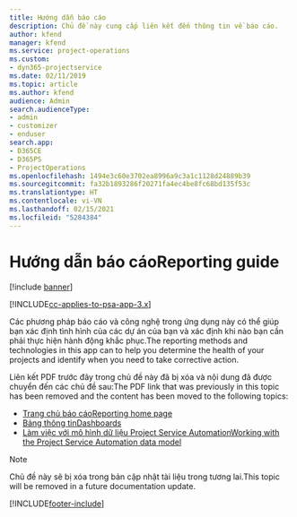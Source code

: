 ```yaml
---
title: Hướng dẫn báo cáo
description: Chủ đề này cung cấp liên kết đến thông tin về báo cáo.
author: kfend
manager: kfend
ms.service: project-operations
ms.custom:
- dyn365-projectservice
ms.date: 02/11/2019
ms.topic: article
ms.author: kfend
audience: Admin
search.audienceType:
- admin
- customizer
- enduser
search.app:
- D365CE
- D365PS
- ProjectOperations
ms.openlocfilehash: 1494e3c60e3702ea8996a9c3a1c1128d24889b39
ms.sourcegitcommit: fa32b1893286f20271fa4ec4be8fc68bd135f53c
ms.translationtype: HT
ms.contentlocale: vi-VN
ms.lasthandoff: 02/15/2021
ms.locfileid: "5284384"
---
```

# <a name="reporting-guide"></a><span data-ttu-id="40e5a-103">Hướng dẫn báo cáo</span><span class="sxs-lookup"><span data-stu-id="40e5a-103">Reporting guide</span></span>

[!include [banner](../../includes/psa-now-project-operations.md)]

[!INCLUDE[cc-applies-to-psa-app-3.x](../../includes/cc-applies-to-psa-app-3x.md)]

<span data-ttu-id="40e5a-104">Các phương pháp báo cáo và công nghệ trong ứng dụng này có thể giúp bạn xác định tình hình của các dự án của bạn và xác định khi nào bạn cần phải thực hiện hành động khắc phục.</span><span class="sxs-lookup"><span data-stu-id="40e5a-104">The reporting methods and technologies in this app can to help you determine the health of your projects and identify when you need to take corrective action.</span></span> 

<span data-ttu-id="40e5a-105">Liên kết PDF trước đây trong chủ đề này đã bị xóa và nội dung đã được chuyển đến các chủ đề sau:</span><span class="sxs-lookup"><span data-stu-id="40e5a-105">The PDF link that was previously in this topic has been removed and the content has been moved to the following topics:</span></span>

- [<span data-ttu-id="40e5a-106">Trang chủ báo cáo</span><span class="sxs-lookup"><span data-stu-id="40e5a-106">Reporting home page</span></span>](../reports-reporting-dynamics-365-project-service.md)
- [<span data-ttu-id="40e5a-107">Bảng thông tin</span><span class="sxs-lookup"><span data-stu-id="40e5a-107">Dashboards</span></span>](../reports-dashboards.md)
- [<span data-ttu-id="40e5a-108">Làm việc với mô hình dữ liệu Project Service Automation</span><span class="sxs-lookup"><span data-stu-id="40e5a-108">Working with the Project Service Automation data model</span></span>](../reports-working-project-service-data-model.md)

> [!NOTE]
> <span data-ttu-id="40e5a-109">Chủ đề này sẽ bị xóa trong bản cập nhật tài liệu trong tương lai.</span><span class="sxs-lookup"><span data-stu-id="40e5a-109">This topic will be removed in a future documentation update.</span></span> 


[!INCLUDE[footer-include](../../includes/footer-banner.md)]